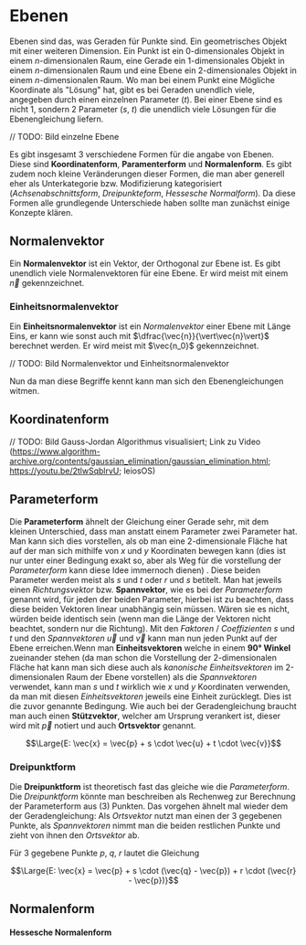 # Ebenen

Ebenen sind das, was Geraden für Punkte sind. Ein geometrisches Objekt mit einer weiteren Dimension. Ein Punkt ist ein 0-dimensionales Objekt in einem $n$-dimensionalen Raum, eine Gerade ein 1-dimensionales Objekt in einem $n$-dimensionalen Raum und eine Ebene ein 2-dimensionales Objekt in einem $n$-dimensionalen Raum. Wo man bei einem Punkt eine Mögliche Koordinate als "Lösung" hat, gibt es bei Geraden unendlich viele, angegeben durch einen einzelnen Parameter ($t$). Bei einer Ebene sind es nicht 1, sondern 2 Parameter ($s$, $t$) die unendlich viele Lösungen für die Ebenengleichung liefern.

// TODO: Bild einzelne Ebene

Es gibt insgesamt 3 verschiedene Formen für die angabe von Ebenen. Diese sind **Koordinatenform**, **Paramenterform** und **Normalenform**. Es gibt zudem noch kleine Veränderungen dieser Formen, die man aber generell eher als Unterkategorie bzw. Modifizierung kategorisiert (*Achsenabschnittsform*, *Dreipunkteform*, *Hessesche Normalform*). Da diese Formen alle grundlegende Unterschiede haben sollte man zunächst einige Konzepte klären. 

## Normalenvektor

Ein **Normalenvektor** ist ein Vektor, der Orthogonal zur Ebene ist. Es gibt unendlich viele Normalenvektoren für eine Ebene. Er wird meist mit einem $\vec{n}$ gekennzeichnet.

### Einheitsnormalenvektor

Ein **Einheitsnormalenvektor** ist ein *Normalenvektor* einer Ebene mit Länge Eins, er kann wie sonst auch mit $\dfrac{\vec{n}}{\vert\vec{n}\vert}$ berechnet werden. Er wird meist mit $\vec{n_0}$ gekennzeichnet.

// TODO: Bild Normalenvektor und Einheitsnormalenvektor

Nun da man diese Begriffe kennt kann man sich den Ebenengleichungen witmen.

## Koordinatenform

// TODO: Bild Gauss-Jordan Algorithmus visualisiert; Link zu Video (https://www.algorithm-archive.org/contents/gaussian_elimination/gaussian_elimination.html; https://youtu.be/2tlwSqblrvU; leiosOS)

## Parameterform

Die **Parameterform** ähnelt der Gleichung einer Gerade sehr, mit dem kleinen Unterschied, dass man anstatt einem Parameter zwei Parameter hat. Man kann sich dies vorstellen, als ob man eine 2-dimensionale Fläche hat auf der man sich mithilfe von $x$ und $y$ Koordinaten bewegen kann (dies ist nur unter einer Bedingung exakt so, aber als Weg für die vorstellung der *Parameterform* kann diese Idee immernoch dienen) . Diese beiden Parameter werden meist als $s$ und $t$ oder $r$ und $s$ betitelt. Man hat jeweils einen *Richtungsvektor* bzw. **Spannvektor**, wie es bei der *Parameterform* genannt wird, für jeden der beiden Parameter, hierbei ist zu beachten, dass diese beiden Vektoren linear unabhängig sein müssen. Wären sie es nicht, würden beide identisch sein (wenn man die Länge der Vektoren nicht beachtet, sondern nur die Richtung). Mit den *Faktoren* / *Coeffizienten* $s$ und $t$ und den *Spannvektoren* $\vec{u}$ und $\vec{v}$ kann man nun jeden Punkt auf der Ebene erreichen.Wenn man **Einheitsvektoren** welche in einem **90° Winkel** zueinander stehen (da man schon die Vorstellung der 2-dimensionalen Fläche hat kann man sich diese auch als *kanonische Einheitsvektoren* im 2-dimensionalen Raum der Ebene vorstellen) als die *Spannvektoren* verwendet, kann man $s$ und $t$ wirklich wie $x$ und $y$ Koordinaten verwenden, da man mit diesen *Einheitsvektoren* jeweils eine Einheit zurücklegt. Dies ist die zuvor genannte Bedingung. Wie auch bei der Geradengleichung braucht man auch einen **Stützvektor**, welcher am Ursprung verankert ist, dieser wird mit $\vec{p}$ notiert und auch **Ortsvektor** genannt.

$$\Large{E: \vec{x} = \vec{p} + s \cdot \vec{u} + t \cdot \vec{v}}$$

### Dreipunktform

Die **Dreipunktform** ist theoretisch fast das gleiche wie die *Parameterform*. Die *Dreipunktform* könnte man beschreiben als Rechenweg zur Berechnung der Parameterform aus (3) Punkten. Das vorgehen ähnelt mal wieder dem der Geradengleichung: Als *Ortsvektor* nutzt man einen der 3 gegebenen Punkte, als *Spannvektoren* nimmt man die beiden restlichen Punkte und zieht von ihnen den *Ortsvektor* ab.

Für 3 gegebene Punkte $p$, $q$, $r$ lautet die Gleichung

$$\Large{E: \vec{x} = \vec{p} + s \cdot (\vec{q} - \vec{p}) + r \cdot (\vec{r} - \vec{p})}$$

## Normalenform

#### Hessesche Normalenform
